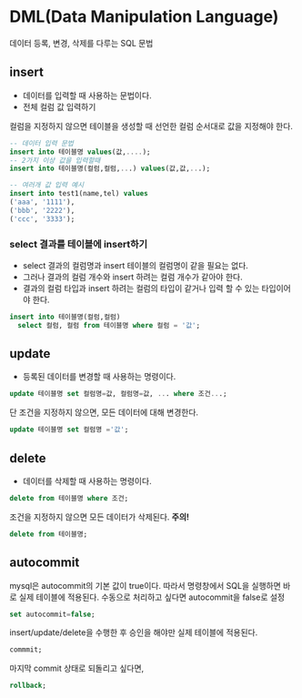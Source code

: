 # DML(Data Manipulation Language)

데이터 등록, 변경, 삭제를 다루는 SQL 문법

## insert

- 데이터를 입력할 때 사용하는 문법이다.
- 전체 컬럼 값 입력하기

컬럼을 지정하지 않으면 테이블을 생성할 때 선언한 컬럼 순서대로 값을 지정해야 한다.

```sql
-- 데이터 입력 문법
insert into 테이블명 values(값,....);
-- 2가지 이상 값을 입력할때
insert into 테이블명(컬럼,컬럼,...) values(값,값,...);

-- 여러개 값 입력 예시
insert into test1(name,tel) values
('aaa', '1111'),
('bbb', '2222'),
('ccc', '3333');
```

### select 결과를 테이블에 insert하기

- select 결과의 컬럼명과 insert 테이블의 컬럼명이 같을 필요는 없다.
- 그러나 결과의 컬럼 개수와 insert 하려는 컬럼 개수가 같아야 한다.
- 결과의 컬럼 타입과 insert 하려는 컬럼의 타입이 같거나 입력 할 수 있는 타입이어야 한다.

```sql
insert into 테이블명(컬럼,컬럼)
  select 컬럼, 컬럼 from 테이블명 where 컬럼 = '값';
```

## update

- 등록된 데이터를 변경할 때 사용하는 명령이다.

```sql
update 테이블명 set 컬럼명=값, 컬럼명=값, ... where 조건...;
```

단 조건을 지정하지 않으면, 모든 데이터에 대해 변경한다.

```sql
update 테이블명 set 컬럼명 ='값';
```

## delete

- 데이터를 삭제할 때 사용하는 명령이다.

```sql
delete from 테이블명 where 조건;
```

조건을 지정하지 않으면 모든 데이터가 삭제된다. **주의!**

```sql
delete from 테이블명;
```

## autocommit

mysql은 autocommit의 기본 값이 true이다.
따라서 명령창에서 SQL을 실행하면 바로 실제 테이블에 적용된다.
수동으로 처리하고 싶다면 autocommit을 false로 설정

```sql
set autocommit=false;
```

insert/update/delete을 수행한 후 승인을 해야만 실제 테이블에 적용된다.

```sql
commmit;
```

마지막 commit 상태로 되돌리고 싶다면,

```sql
rollback;
```